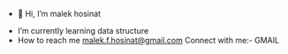 - 👋 Hi, I’m malek hosinat

* I’m currently learning data structure
* How to reach me malek.f.hosinat@gmail.com
 Connect with me:-
 GMAIL
<!---
hosinatmalek/hosinatmalek is a ✨ special ✨ repository because its `README.md` (this file) appears on your GitHub profile.
You can click the Preview link to take a look at your changes.
--->
